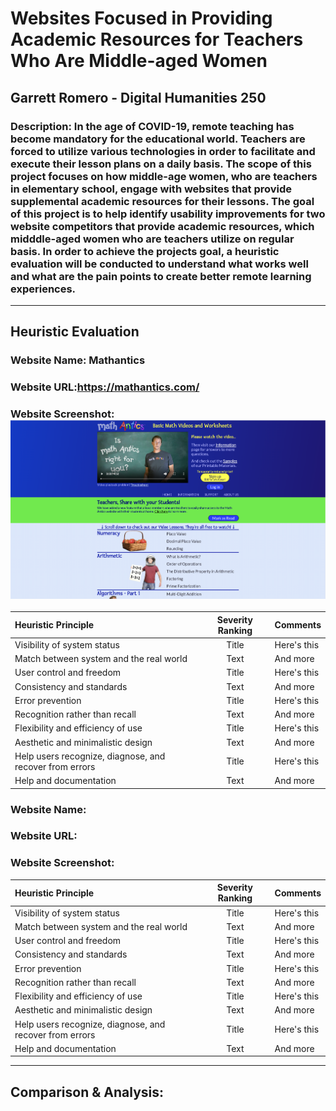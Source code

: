 # Websites Focused in Providing Academic Resources for Teachers Who Are Middle-aged Women
## Garrett Romero - Digital Humanities 250
### Description: In the age of COVID-19, remote teaching has become mandatory for the educational world. Teachers are forced to utilize various technologies in order to facilitate and execute their lesson plans on a daily basis. The scope of this project focuses on how middle-age women, who are teachers in elementary school, engage with websites that provide supplemental academic resources for their lessons. The goal of this project is to help identify usability improvements for two website competitors that provide academic resources, which midddle-aged women who are teachers utilize on regular basis. In order to achieve the projects goal, a  heuristic evaluation will be conducted to understand what works well and what are the pain points to create better remote learning experiences.  
----
## Heuristic Evaluation
### Website Name: Mathantics
### Website URL:https://mathantics.com/
### Website Screenshot: <img src="./mathantics-screenshot.png">


| Heuristic Principle      | Severity Ranking | Comments     |
| :---        |    :----:   | :----         |
| Visibility of system status      | Title       | Here's this   |
| Match between system and the real world   | Text        | And more      |
| User control and freedom      | Title       | Here's this   |
| Consistency and standards   | Text        | And more      |
| Error prevention      | Title       | Here's this   |
| Recognition rather than recall   | Text        | And more      |
| Flexibility and efficiency of use      | Title       | Here's this   |
| Aesthetic and minimalistic design   | Text        | And more      |
| Help users recognize, diagnose, and recover from errors      | Title       | Here's this   |
| Help and documentation   | Text        | And more      |


### Website Name: 
### Website URL:
### Website Screenshot:


| Heuristic Principle      | Severity Ranking | Comments     |
| :---        |    :----:   | :----         |
| Visibility of system status      | Title       | Here's this   |
| Match between system and the real world   | Text        | And more      |
| User control and freedom      | Title       | Here's this   |
| Consistency and standards   | Text        | And more      |
| Error prevention      | Title       | Here's this   |
| Recognition rather than recall   | Text        | And more      |
| Flexibility and efficiency of use      | Title       | Here's this   |
| Aesthetic and minimalistic design   | Text        | And more      |
| Help users recognize, diagnose, and recover from errors      | Title       | Here's this   |
| Help and documentation   | Text        | And more      |

----
## Comparison & Analysis:
